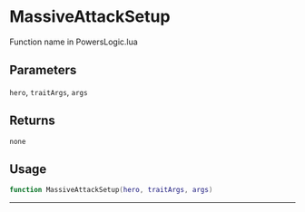 # MassiveAttackSetup
Function name in PowersLogic.lua
## Parameters
`hero`, `traitArgs`, `args`
## Returns
`none`
## Usage
```lua
function MassiveAttackSetup(hero, traitArgs, args)
```
---
